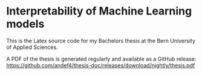 # Interpretability of Machine Learning models

This is the Latex source code for my Bachelors thesis at the Bern University of Applied Sciences.

A PDF of the thesis is generated regularly and available as a GitHub release:
https://github.com/andef4/thesis-doc/releases/download/nightly/thesis.pdf
